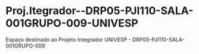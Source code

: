 # Proj.Itegrador--DRP05-PJI110-SALA-001GRUPO-009-UNIVESP
Espaço destinado ao Projeto Integrador UNIVESP -  DRP05-PJI110-SALA-001GRUPO-009
